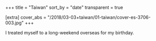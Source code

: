 +++
title = "Taiwan"
sort_by = "date"
transparent = true

[extra]
cover_abs = "/2018/03-03+taiwan/01-taiwan/cover-es-3706-003.jpg"
+++

I treated myself to a long-weekend overseas for my birthday.
